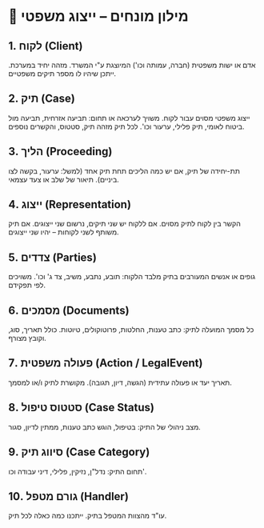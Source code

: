 # 📘 מילון מונחים – ייצוג משפטי

## 1. לקוח (Client)
אדם או ישות משפטית (חברה, עמותה וכו') המיוצגת ע"י המשרד. מזהה יחיד במערכת. ייתכן שיהיו לו מספר תיקים משפטיים.

## 2. תיק (Case)
ייצוג משפטי מסוים עבור לקוח. משויך לערכאה או תחום: תביעה אזרחית, תביעה מול ביטוח לאומי, תיק פלילי, ערעור וכו'. לכל תיק מזהה תיק, סטטוס, והקשרים נוספים.

## 3. הליך (Proceeding)
תת-יחידה של תיק, אם יש כמה הליכים תחת תיק אחד (למשל: ערעור, בקשה לצו ביניים). תיאור של שלב או צעד עצמאי.

## 4. ייצוג (Representation)
הקשר בין לקוח לתיק מסוים. אם ללקוח יש שני תיקים, נרשום שני ייצוגים. אם תיק משותף לשני לקוחות – יהיו שני ייצוגים.

## 5. צדדים (Parties)
גופים או אנשים המעורבים בתיק מלבד הלקוח: תובע, נתבע, משיב, צד ג' וכו'. משויכים לפי תפקידם.

## 6. מסמכים (Documents)
כל מסמך המועלה לתיק: כתב טענות, החלטות, פרוטוקולים, טיוטות. כולל תאריך, סוג, וקובץ מצורף.

## 7. פעולה משפטית (Action / LegalEvent)
תאריך יעד או פעולה עתידית (הגשה, דיון, תגובה). מקושרת לתיק ו/או למסמך.

## 8. סטטוס טיפול (Case Status)
מצב ניהולי של התיק: בטיפול, הוגש כתב טענות, ממתין לדיון, סגור.

## 9. סיווג תיק (Case Category)
תחום התיק: נדל"ן, נזיקין, פלילי, דיני עבודה וכו'.

## 10. גורם מטפל (Handler)
עו"ד מהצוות המטפל בתיק. ייתכנו כמה כאלה לכל תיק.